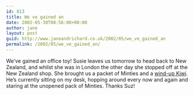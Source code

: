 ```yaml
---
id: 813
title: We ve gained an
date: 2002-05-30T08:56:00+00:00
author: jane
layout: post
guid: http://www.janeandrichard.co.uk/2002/05/we_ve_gained_an
permalink: /2002/05/we_ve_gained_an/
---
```

We&#8217;ve gained an office toy! Susie leaves us tomorrow to head back to New Zealand, and whilst she was in London the other day she stopped off at the New Zealand shop. She brought us a packet of Minties and a [wind-up Kiwi](http://www.ikoiko.co.nz/Item.cfm?ItemID=279). He&#8217;s currently sitting on my desk, hopping around every now and again and staring at the unopened pack of Minties. Thanks Suz!